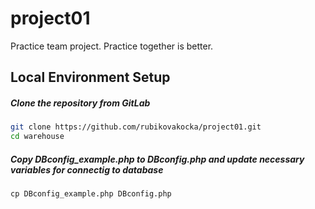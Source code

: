 # project01
Practice team project. Practice together is better.

## Local Environment Setup

##### Clone the repository from GitLab

```bash
git clone https://github.com/rubikovakocka/project01.git
cd warehouse
```

##### Copy DBconfig_example.php to DBconfig.php and update necessary variables for connectig to database

`cp DBconfig_example.php DBconfig.php`